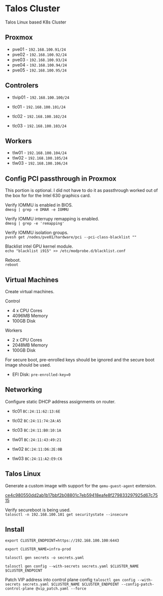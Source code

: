 # Talos Cluster

Talos Linux based K8s Cluster

## Proxmox

- pve01 - `192.168.100.91/24`
- pve02 - `192.168.100.92/24`
- pve03 - `192.168.100.93/24`
- pve04 - `192.168.100.94/24`
- pve05 - `192.168.100.95/24`

## Controlers

- tlvip01 - `192.168.100.100/24`

- tlc01 - `192.168.100.101/24`
- tlc02 - `192.168.100.102/24`
- tlc03 - `192.168.100.103/24`

## Workers

- tlw01 - `192.168.100.104/24`
- tlw02 - `192.168.100.105/24`
- tlw03 - `192.168.100.106/24`

## Config PCI passthrough in Proxmox

This portion is optional. I did not have to do it as passthrough worked out of the box for for the Intel 630 graphics card.

Verify IOMMU is enabled in BIOS.  
`dmesg | grep -e DMAR -e IOMMU`

Verify IOMMU interrupy remapping is enabled.  
`dmesg | grep -e 'remapping'`

Verify IOMMU isolation groups.  
`pvesh get /nodes/pve01/hardware/pci --pci-class-blacklist ""`

Blacklist intel GPU kernel module.  
`echo "blacklist i915" >> /etc/modprobe.d/blacklist.conf`

Reboot.  
`reboot`

## Virtual Machines

Create virtual machines.

Control
- 4 x CPU Cores
- 4096MB Memory
- 100GB Disk

Workers
- 2 x CPU Cores
- 2048MB Memory
- 100GB Disk

For secure boot, pre-enrolled keys should be ignored and the secure boot image should be used.  
- EFI Disk: `pre-enrolled-key=0`

## Networking

Configure static DHCP address assignments on router.

- tlc01 `BC:24:11:62:13:6E`
- tlc02 `BC:24:11:74:2A:A5`
- tlc03 `BC:24:11:B0:10:1A`

- tlw01 `BC:24:11:43:49:21`
- tlw02 `BC:24:11:D6:2E:0B`
- tlw03 `BC:24:11:A2:E9:C6`

## Talos Linux

Generate a custom image with support for the `qemu-guest-agent` extension.

[ce4c980550dd2ab1b17bbf2b08801c7eb59418eafe8f279833297925d67c7515](https://factory.talos.dev/?arch=amd64&cmdline-set=true&extensions=-&extensions=siderolabs%2Fqemu-guest-agent&platform=metal&target=metal&version=1.9.4)

Verify secureboot is being used.  
`talosctl -n 192.168.100.101 get securitystate --insecure`

## Install

`export CLUSTER_ENDPOINT=https://192.168.100.100:6443`

`export CLUSTER_NAME=infra-prod`

`talosctl gen secrets -o secrets.yaml`

`talosctl gen config --with-secrets secrets.yaml $CLUSTER_NAME $CLUSTER_ENDPOINT`

Patch VIP address into control plane config
`talosctl gen config --with-secrets secrets.yaml $CLUSTER_NAME $CLUSTER_ENDPOINT --config-patch-control-plane @vip_patch.yaml --force`
